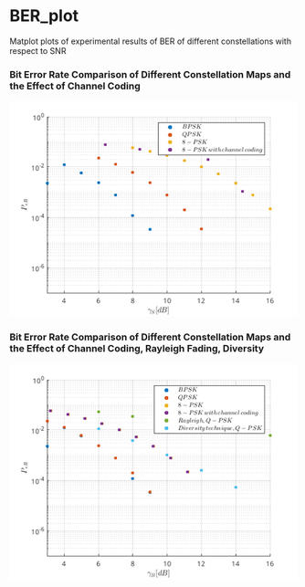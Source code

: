 # BER_plot
Matplot plots of experimental results of BER of different constellations with respect to SNR 

### Bit Error Rate Comparison of Different Constellation Maps and the Effect of Channel Coding

![Bit Error Rate Comparison of Different Constellation Maps and the Effect of Channel Coding](ber_comparison.png)

### Bit Error Rate Comparison of Different Constellation Maps and the Effect of Channel Coding, Rayleigh Fading, Diversity
![Bit Error Rate Comparison of Different Constellation Maps and the Effect of Channel Coding, Rayleigh Fading, Diversity](ber_comparison_all.png)

